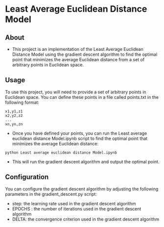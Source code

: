 # Least Average Euclidean Distance Model
## About

* This project is an implementation of the Least Average Euclidean Distance Model using the gradient descent algorithm to find the optimal point that minimizes the average Euclidean distance from a set of arbitrary points in Euclidean space.

## Usage

To use this project, you will need to provide a set of arbitrary points in Euclidean space. You can define these points in a file called points.txt in the following format:
```
x1,y1,z1
x2,y2,z2
...
xn,yn,zn

```
* Once you have defined your points, you can run the Least average euclidean distance Model.ipynb script to find the optimal point that minimizes the average Euclidean distance:

```
python Least average euclidean distance Model.ipynb
```
*  This will run the gradient descent algorithm and output the optimal point.

## Configuration

You can configure the gradient descent algorithm by adjusting the following parameters in the gradient_descent.py script:

* step: the learning rate used in the gradient descent algorithm
* EPOCHS : the number of iterations used in the gradient descent algorithm
* DELTA: the convergence criterion used in the gradient descent algorithm

